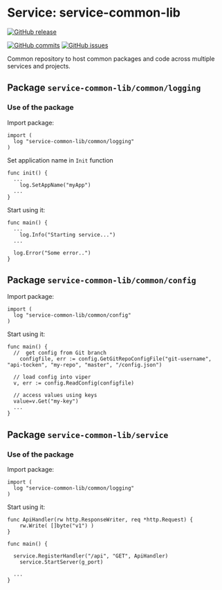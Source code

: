 # Service: service-common-lib

[![GitHub release](https://img.shields.io/github/release/OlegGorj/service-common-lib.svg)](https://github.com/OlegGorj/service-common-lib/releases)

[![GitHub commits](https://img.shields.io/github/commits-since/SubtitleEdit/subtitleedit/3.4.7.svg)](https://github.com/OlegGorJ/service-common-lib/commits)
[![GitHub issues](https://img.shields.io/github/issues/OlegGorJ/service-common-lib.svg)](https://github.com/OlegGorJ/service-common-lib/issues)

Common repository to host common packages and code across multiple services and projects.


## Package `service-common-lib/common/logging`

### Use of the package

Import package:

```
import (
  log "service-common-lib/common/logging"
)
```

Set application name in `Init` function

```
func init() {
  ...
	log.SetAppName("myApp")
  ...
}
```

Start using it:

```
func main() {
  ...
	log.Info("Starting service...")
  ...

  log.Error("Some error..")
}
```


## Package `service-common-lib/common/config`

Import package:

```
import (
  log "service-common-lib/common/config"
)
```

Start using it:

```
func main() {
  //  get config from Git branch
	configfile, err := config.GetGitRepoConfigFile("git-username", "api-tocken", "my-repo", "master", "/config.json")

  // load config into viper
  v, err := config.ReadConfig(configfile)

  // access values using keys
  value=v.Get("my-key")
  ...
}

```


## Package `service-common-lib/service`

### Use of the package

Import package:

```
import (
  log "service-common-lib/common/logging"
)
```

Start using it:

```
func ApiHandler(rw http.ResponseWriter, req *http.Request) {
	rw.Write( []byte("v1") )
}

func main() {

  service.RegisterHandler("/api", "GET", ApiHandler)
	service.StartServer(g_port)

  ...
}

```
